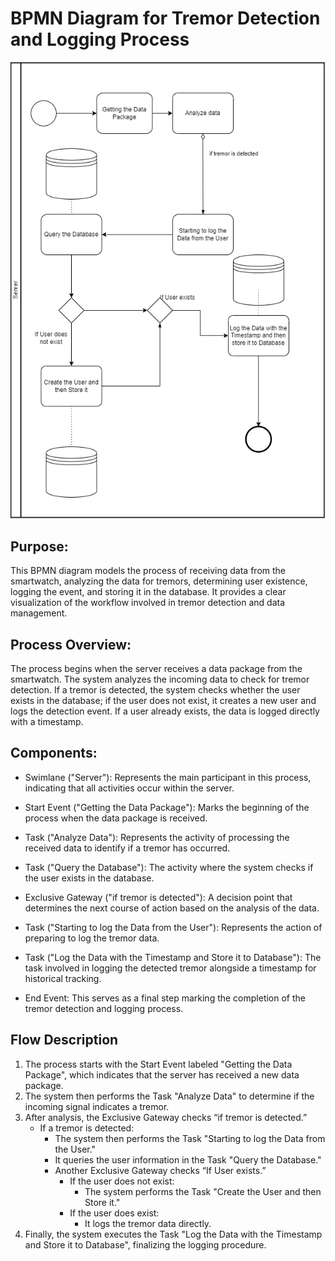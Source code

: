 # **BPMN Diagram for Tremor Detection and Logging Process**

![BPMN Server](/images/BPMN_Server_Image.png)

## Purpose:

This BPMN diagram models the process of receiving data from the smartwatch, analyzing the data for tremors, determining user existence, logging the event, and storing it in the database. It provides a clear visualization of the workflow involved in tremor detection and data management.


## Process Overview:

The process begins when the server receives a data package from the smartwatch. The system analyzes the incoming data to check for tremor detection. If a tremor is detected, the system checks whether the user exists in the database; if the user does not exist, it creates a new user and logs the detection event. If a user already exists, the data is logged directly with a timestamp.

## Components:

- Swimlane ("Server"): Represents the main participant in this process, indicating that all activities occur within the server.

- Start Event ("Getting the Data Package"): Marks the beginning of the process when the data package is received.

- Task ("Analyze Data"): Represents the activity of processing the received data to identify if a tremor has occurred.

- Task ("Query the Database"): The activity where the system checks if the user exists in the database.

- Exclusive Gateway ("if tremor is detected"): A decision point that determines the next course of action based on the analysis of the data.

- Task ("Starting to log the Data from the User"): Represents the action of preparing to log the tremor data.

- Task ("Log the Data with the Timestamp and Store it to Database"): The task involved in logging the detected tremor alongside a timestamp for historical tracking.

- End Event: This serves as a final step marking the completion of the tremor detection and logging process.

## Flow Description

1. The process starts with the Start Event labeled "Getting the Data Package", which indicates that the server has received a new data package.
2. The system then performs the Task "Analyze Data" to determine if the incoming signal indicates a tremor.
3. After analysis, the Exclusive Gateway checks “if tremor is detected.”
    - If a tremor is detected:
        - The system then performs the Task "Starting to log the Data from the User."
        - It queries the user information in the Task "Query the Database."
        - Another Exclusive Gateway checks “If User exists.”
            - If the user does not exist:
                - The system performs the Task "Create the User and then Store it."
            - If the user does exist:
                - It logs the tremor data directly.
4. Finally, the system executes the Task "Log the Data with the Timestamp and Store it to Database", finalizing the logging procedure.